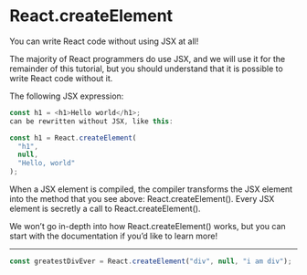 # React.createElement
You can write React code without using JSX at all!

The majority of React programmers do use JSX, and we will use it for the remainder of this tutorial, but you should understand that it is possible to write React code without it.

The following JSX expression:

```js
const h1 = <h1>Hello world</h1>;
can be rewritten without JSX, like this:

const h1 = React.createElement(
  "h1",
  null,
  "Hello, world"
);
```

When a JSX element is compiled, the compiler transforms the JSX element into the method that you see above: React.createElement(). Every JSX element is secretly a call to React.createElement().

We won’t go in-depth into how React.createElement() works, but you can start with the documentation if you’d like to learn more!

***

```js
const greatestDivEver = React.createElement("div", null, "i am div");
```